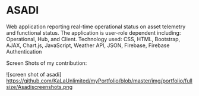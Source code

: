 # ASADI

Web application reporting real-time operational status on asset telemetry and functional status. The application is user-role dependent including: Operational, Hub, and Client. Technology used: CSS, HTML, Bootstrap, AJAX, Chart.js, JavaScript, Weather API, JSON, Firebase, Firebase Authentication

Screen Shots of my contribution:

![screen shot of asadi] https://github.com/KaLaUnlimited/myPortfolio/blob/master/img/portfolio/fullsize/Asadiscreenshots.png
